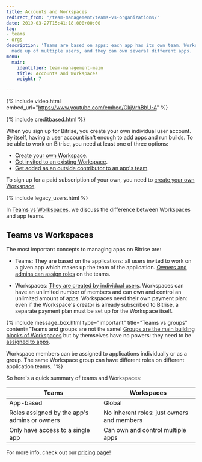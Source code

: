 ```yaml
---
title: Accounts and Workspaces
redirect_from: "/team-management/teams-vs-organizations/"
date: 2019-03-27T15:41:18.000+00:00
tag:
- teams
- orgs
description: 'Teams are based on apps: each app has its own team. Workspaces are
  made up of multiple users, and they can own several different apps. '
menu:
  main:
    identifier: team-management-main
    title: Accounts and Workspaces
    weight: 7

---
```

{% include video.html embed_url="https://www.youtube.com/embed/GkjVrhBbU-A" %}

{% include creditbased.html %}

When you sign up for Bitrise, you create your own individual user account. By itself, having a user account isn't enough to add apps and run builds. To be able to work on Bitrise, you need at least one of three options:

- [Create your own Workspace](/team-management/organizations/creating-org/).
- [Get invited to an existing Workspace](/team-management/organizations/members-organizations/).
- [Get added as an outside contributor to an app's team](/team-management/organizations/managing-apps/#adding-contributors-to-an-app).

To sign up for a paid subscription of your own, you need to [create your own Workspace](/team-management/organizations/creating-org). 

{% include legacy_users.html %}

In [Teams vs Workspaces](/team-management/teams-vs-organizations-index/#teams-vs-workspaces), we discuss the difference between Workspaces and app teams. 

## Teams vs Workspaces

The most important concepts to managing apps on Bitrise are:

* Teams: They are based on the applications: all users invited to work on a given app which makes up the team of the application. [Owners and admins can assign roles](/team-management/user-roles-on-app-teams/) on the teams.

* Workspaces: [They are created by individual users](/team-management/organizations/creating-org/). Workspaces can have an unlimited number of members and can own and control an unlimited amount of apps. Workspaces need their own payment plan: even if the Workspace's creator is already subscribed to Bitrise, a separate payment plan must be set up for the Workspace itself.

{% include message_box.html type="important" title="Teams vs groups" content="Teams and groups are not the same! [Groups are the main building blocks of Workspaces](/team-management/organizations/members-organizations/) but by themselves have no powers: they need to be [assigned to apps](/team-management/organizations/managing-apps/#assigning-groups-to-apps).

Workspace members can be assigned to applications individually or as a group. The same Workspace group can have different roles on different application teams. "%}

So here's a quick summary of teams and Workspaces:

| Teams | Workspaces |
| --- | --- |
| App-based | Global |
| Roles assigned by the app's admins or owners | No inherent roles: just owners and members |
| Only have access to a single app | Can own and control multiple apps |

For more info, check out our [pricing page](https://www.bitrise.io/pricing/)!